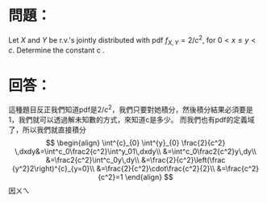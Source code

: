 # 問題：
Let $X$ and $Y$ be r.v.'s jointly distributed with pdf $f_{X,Y}=2/c^2$, for $0<x\leq y < c$.
Determine the constant c .
# 回答：
這種題目反正我們知道pdf是$2/c^2$，我們只要對她積分，然後積分結果必須要是1，我們就可以透過解未知數的方式，來知道c是多少。
而我們也有pdf的定義域了，所以我們就直接積分
$$
\begin{align}
\int^{c}_{0} \int^{y}_{0} \frac{2}{c^2} \,dxdy&=\int^c_0\frac2{c^2}\int^y_01\,dxdy\\
&=\int^c_0\frac2{c^2}y\,dy\\
&=\frac2{c^2}\int^c_0y\,dy\\
&=\frac{2}{c^2}\left(\frac {y^2}2\right)^{c}_{y=0}\\
&=\frac{2}{c^2}\cdot\frac{c^2}{2}\\
&=\frac{c^2}{c^2}=1
\end{align}
$$
因ㄨㄟ